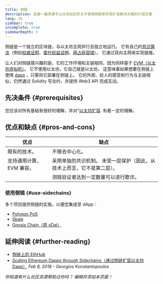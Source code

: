```yaml
---
title: 侧链
description: 这是一篇来源于以太坊社区的关于使用侧链来实现扩容解决方案的介绍文章
lang: zh
sidebar: true
incomplete: true
sidebarDepth: 3
---
```


侧链是一个独立的区块链，与以太坊主网并行且独立地运行。 它有自己的[共识算法](/developers/docs/consensus-mechanisms/)（例如[权威证明](https://wikipedia.org/wiki/Proof_of_authority)、[委托权益证明](https://en.bitcoinwiki.org/wiki/DPoS)、[拜占庭容错](https://decrypt.co/resources/byzantine-fault-tolerance-what-is-it-explained)）。 它通过双向主网来实现链接。

让人们对侧链感兴趣的是，它的工作环境和主链相同，因为同样基于 [EVM（以太坊虚拟机）](/developers/docs/evm/)。 它不使用以太坊，它自己就是以太坊。 这意味着如果想要在侧链上使用 [dapp](/developers/docs/dapps/) ，只需将它部署在侧链上。 它的外观、给人的感受和行为与主链相似，仍然通过 Solidity 写合约，并提供 Web3 API 完成互动。

## 先决条件 {#prerequisites}

您应该对所有基础有很好的理解，并对“[以太坊扩容](/developers/docs/scaling/). 有着一定的理解。

## 优点和缺点 {#pros-and-cons}

| 优点                     | 缺点                                                                    |
| ------------------------ | ----------------------------------------------------------------------- |
| 既有的技术。             | 不够去中心化。                                                          |
| 支持通用计算，EVM 兼容。 | 采用单独的共识机制。 未受一层保护（因此，从技术上而言，它不是第二层）。 |
|                          | 测链验证者达到一定数量可以进行欺诈。                                    |

### 使用侧链 {#use-sidechains}

多个项目提供侧链的实施，以便您集成至 dApp：

- [Polygon PoS](https://polygon.technology/solutions/polygon-pos)
- [Skale](https://skale.network/)
- [Gnosis Chain（原 xDai）](https://www.xdaichain.com/)

## 延伸阅读 {#further-reading}

- [侧链上的 EthHub](https://docs.ethhub.io/ethereum-roadmap/layer-2-scaling/sidechains/)
- [Scaling Ethereum Dapps through Sidechains（通过侧链扩容以太坊 Dapp）](https://medium.com/loom-network/dappchains-scaling-ethereum-dapps-through-sidechains-f99e51fff447) _Feb 8, 2018 - Georgios Konstantopoulos_

_你知道有什么社区资源帮助过你吗？ 编辑并添加本页面！_
